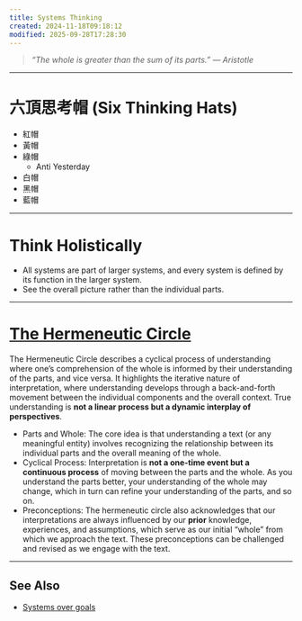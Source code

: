 ```yaml
---
title: Systems Thinking
created: 2024-11-18T09:18:12
modified: 2025-09-28T17:28:30
---
```


> _“The whole is greater than the sum of its parts.” — Aristotle_

---

# 六頂思考帽 (Six Thinking Hats)

* 紅帽
* 黃帽
* 綠帽
	* Anti Yesterday
* 白帽
* 黑帽
* 藍帽

---

# Think Holistically

* All systems are part of larger systems, and every system is defined by its function in the larger system.
* See the overall picture rather than the individual parts.

---

# [The Hermeneutic Circle](https://www.google.com/search?q=the+hermeneutic+circle)

The Hermeneutic Circle describes a cyclical process of understanding where one’s comprehension of the whole is informed by their understanding of the parts, and vice versa. It highlights the iterative nature of interpretation, where understanding develops through a back-and-forth movement between the individual components and the overall context. True understanding is **not a linear process but a dynamic interplay of perspectives**.

* Parts and Whole: The core idea is that understanding a text (or any meaningful entity) involves recognizing the relationship between its individual parts and the overall meaning of the whole.
* Cyclical Process: Interpretation is **not a one-time event but a continuous process** of moving between the parts and the whole. As you understand the parts better, your understanding of the whole may change, which in turn can refine your understanding of the parts, and so on.
* Preconceptions: The hermeneutic circle also acknowledges that our interpretations are always influenced by our **prior** knowledge, experiences, and assumptions, which serve as our initial “whole” from which we approach the text. These preconceptions can be challenged and revised as we engage with the text.

---

## See Also

* [Systems over goals](Systems%20over%20goals.md)

